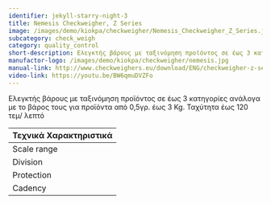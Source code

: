 ```yaml
---
identifier: jekyll-starry-night-3
title: Nemesis Checkweigher, Z Series
image: /images/demo/kiokpa/checkweigher/Nemesis_Checkweigher_Z_Series.jpg
subcategory: check_weigh
category: quality_control
short-description: Ελεγκτής βάρους με ταξινόμηση προϊόντος σε έως 3 κατηγορίες.
manufactor-logo: /images/demo/kiokpa/checkweigher/nemesis.jpg
manual-link: http://www.checkweighers.eu/download/ENG/checkweigher-z-series.pdf
video-link: https://youtu.be/BW6qmuDVZFo
---
```






Ελεγκτής βάρους με ταξινόμηση προϊόντος σε έως 3 κατηγορίες ανάλογα
με το βάρος τους για προϊόντα από 0,5γρ. έως 3 Kg.
Ταχύτητα έως 120 τεμ/ λεπτό 





|**Τεχνικά Χαρακτηριστικά**|
|----------------------|
|Scale range|     up to 6 kg|
|Division |   from 0.5 g|
|Protection|  IP 54|
|Cadency |    up to 250 ppm|

